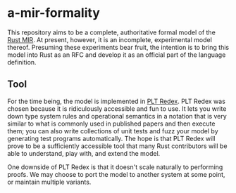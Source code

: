 # a-mir-formality

This repository aims to be a complete, authoritative formal model of the [Rust MIR](https://rustc-dev-guide.rust-lang.org/mir/index.html).
At present, however, it is an incomplete, experimental model thereof.
Presuming these experiments bear fruit, the intention is to bring this model into Rust as an RFC
and develop it as an official part of the language definition.

## Tool

For the time being, the model is implemented in [PLT Redex](https://redex.racket-lang.org/).
PLT Redex was chosen because it is ridiculously accessible and fun to use.
It lets you write down type system rules and operational semantics in a notation that is very similar to what is commonly used in published papers and then execute them;
you can also write collections of unit tests and fuzz your model by generating test programs automatically. The hope is that PLT Redex will prove to be a sufficiently accessible tool that many Rust contributors will be able to understand, play with, and extend the model.

One downside of PLT Redex is that it doesn't scale naturally to performing proofs.
We may choose to port the model to another system at some point, or maintain multiple variants.

<!-- TODO -->
<!-- ## Structure of the repository -->
